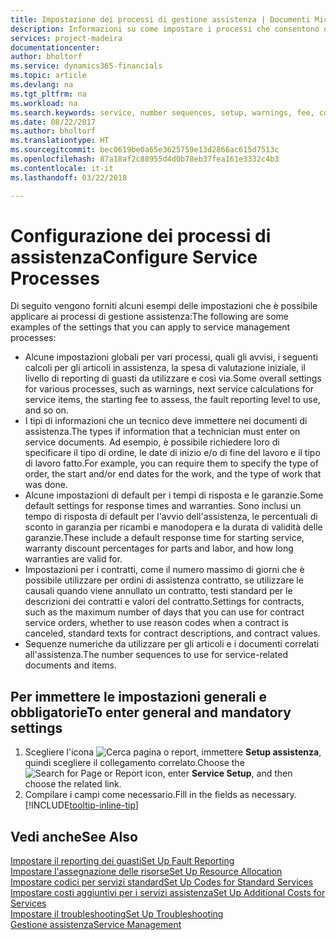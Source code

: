 ```yaml
---
title: Impostazione dei processi di gestione assistenza | Documenti Microsoft
description: Informazioni su come impostare i processi che consentono di assicurarsi che i clienti siano soddisfatti del servizio di assistenza clienti.
services: project-madeira
documentationcenter: 
author: bholtorf
ms.service: dynamics365-financials
ms.topic: article
ms.devlang: na
ms.tgt_pltfrm: na
ms.workload: na
ms.search.keywords: service, number sequences, setup, warnings, fee, contracts, warranties
ms.date: 08/22/2017
ms.author: bholtorf
ms.translationtype: HT
ms.sourcegitcommit: bec0619be0a65e3625759e13d2866ac615d7513c
ms.openlocfilehash: 87a18af2c88955d4d0b78eb37fea161e3332c4b3
ms.contentlocale: it-it
ms.lasthandoff: 03/22/2018

---
```

# <a name="configure-service-processes"></a><span data-ttu-id="a3f2b-103">Configurazione dei processi di assistenza</span><span class="sxs-lookup"><span data-stu-id="a3f2b-103">Configure Service Processes</span></span>
<span data-ttu-id="a3f2b-104">Di seguito vengono forniti alcuni esempi delle impostazioni che è possibile applicare ai processi di gestione assistenza:</span><span class="sxs-lookup"><span data-stu-id="a3f2b-104">The following are some examples of the settings that you can apply to service management processes:</span></span>  
  
* <span data-ttu-id="a3f2b-105">Alcune impostazioni globali per vari processi, quali gli avvisi, i seguenti calcoli per gli articoli in assistenza, la spesa di valutazione iniziale, il livello di reporting di guasti da utilizzare e così via.</span><span class="sxs-lookup"><span data-stu-id="a3f2b-105">Some overall settings for various processes, such as warnings, next service calculations for service items, the starting fee to assess, the fault reporting level to use, and so on.</span></span>  
* <span data-ttu-id="a3f2b-106">I tipi di informazioni che un tecnico deve immettere nei documenti di assistenza.</span><span class="sxs-lookup"><span data-stu-id="a3f2b-106">The types if information that a technician must enter on service documents.</span></span> <span data-ttu-id="a3f2b-107">Ad esempio, è possibile richiedere loro di specificare il tipo di ordine, le date di inizio e/o di fine del lavoro e il tipo di lavoro fatto.</span><span class="sxs-lookup"><span data-stu-id="a3f2b-107">For example, you can require them to specify the type of order, the start and/or end dates for the work, and the type of work that was done.</span></span>  
* <span data-ttu-id="a3f2b-108">Alcune impostazioni di default per i tempi di risposta e le garanzie.</span><span class="sxs-lookup"><span data-stu-id="a3f2b-108">Some default settings for response times and warranties.</span></span> <span data-ttu-id="a3f2b-109">Sono inclusi un tempo di risposta di default per l'avvio dell'assistenza, le percentuali di sconto in garanzia per ricambi e manodopera e la durata di validità delle garanzie.</span><span class="sxs-lookup"><span data-stu-id="a3f2b-109">These include a default response time for starting service, warranty discount percentages for parts and labor, and how long warranties are valid for.</span></span>  
* <span data-ttu-id="a3f2b-110">Impostazioni per i contratti, come il numero massimo di giorni che è possibile utilizzare per ordini di assistenza contratto, se utilizzare le causali quando viene annullato un contratto, testi standard per le descrizioni dei contratti e valori del contratto.</span><span class="sxs-lookup"><span data-stu-id="a3f2b-110">Settings for contracts, such as the maximum number of days that you can use for contract service orders, whether to use reason codes when a contract is canceled, standard texts for contract descriptions, and contract values.</span></span>  
* <span data-ttu-id="a3f2b-111">Sequenze numeriche da utilizzare per gli articoli e i documenti correlati all'assistenza.</span><span class="sxs-lookup"><span data-stu-id="a3f2b-111">The number sequences to use for service-related documents and items.</span></span>  

## <a name="to-enter-general-and-mandatory-settings"></a><span data-ttu-id="a3f2b-112">Per immettere le impostazioni generali e obbligatorie</span><span class="sxs-lookup"><span data-stu-id="a3f2b-112">To enter general and mandatory settings</span></span>
1. <span data-ttu-id="a3f2b-113">Scegliere l'icona ![Cerca pagina o report](media/ui-search/search_small.png "icona Cerca pagina o report"), immettere **Setup assistenza**, quindi scegliere il collegamento correlato.</span><span class="sxs-lookup"><span data-stu-id="a3f2b-113">Choose the ![Search for Page or Report](media/ui-search/search_small.png "Search for Page or Report icon") icon, enter **Service Setup**, and then choose the related link.</span></span>
2. <span data-ttu-id="a3f2b-114">Compilare i campi come necessario.</span><span class="sxs-lookup"><span data-stu-id="a3f2b-114">Fill in the fields as necessary.</span></span> [!INCLUDE[tooltip-inline-tip](includes/tooltip-inline-tip_md.md)]  

## <a name="see-also"></a><span data-ttu-id="a3f2b-115">Vedi anche</span><span class="sxs-lookup"><span data-stu-id="a3f2b-115">See Also</span></span>  
[<span data-ttu-id="a3f2b-116">Impostare il reporting dei guasti</span><span class="sxs-lookup"><span data-stu-id="a3f2b-116">Set Up Fault Reporting</span></span>](service-how-setup-fault-reporting.md)  
[<span data-ttu-id="a3f2b-117">Impostare l'assegnazione delle risorse</span><span class="sxs-lookup"><span data-stu-id="a3f2b-117">Set Up Resource Allocation</span></span>](service-how-setup-resource-allocation.md)  
[<span data-ttu-id="a3f2b-118">Impostare codici per servizi standard</span><span class="sxs-lookup"><span data-stu-id="a3f2b-118">Set Up Codes for Standard Services</span></span>](service-how-setup-service-coding.md)  
[<span data-ttu-id="a3f2b-119">Impostare costi aggiuntivi per i servizi assistenza</span><span class="sxs-lookup"><span data-stu-id="a3f2b-119">Set Up Additional Costs for Services</span></span>](service-how-setup-service-costs-pricing.md)  
[<span data-ttu-id="a3f2b-120">Impostare il troubleshooting</span><span class="sxs-lookup"><span data-stu-id="a3f2b-120">Set Up Troubleshooting</span></span>](service-how-setup-troubleshooting.md)  
[<span data-ttu-id="a3f2b-121">Gestione assistenza</span><span class="sxs-lookup"><span data-stu-id="a3f2b-121">Service Management</span></span>](service-service.md)  

